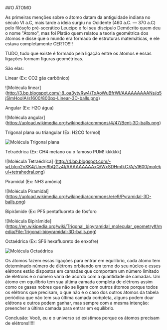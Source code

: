 ##O ÁTOMO

As primeiras menções sobre o átomo datam da antiguidade indiana no século VI a.C, mais tarde a ideia surgiu no Ocidente (460 a.C. — 370 a.C) pelo filósofo pré-socrático Leucipo e foi seu discípulo Demócrito quem deu o nome "Átomo", mas foi Platão quem relatou a teoria geométrica dos átomos e disse que o mundo era formado de estruturas matemáticas, e ele estava completamente CERTO!!!! 

TUDO, tudo que existe é formado pela ligação entre os átomos e essas ligações formam figuras geométricas. 

São elas:

Linear (Ex: CO2 gás carbônico)

![Molécula linear] (http://3.bp.blogspot.com/-8_oa3ytvRw4/TxAoWuBfrWI/AAAAAAAAANs/q5jSlmHooIA/s1600/800px-Linear-3D-balls.png)

Angular (Ex: H2O água)

![Molécula angular] (https://upload.wikimedia.org/wikipedia/commons/4/47/Bent-3D-balls.png)

Trigonal plana ou triangular (Ex: H2CO formol)

![Molécula Trigonal plana](https://upload.wikimedia.org/wikipedia/commons/6/6c/AX3E0-3D-balls.png)

Tetraédrica (Ex: CH4 metano ou o famoso PUM! kkkkkk)

![Molécula Tetraédrica] (http://4.bp.blogspot.com/-wLblcn2oXK4/Uqeg9bQGz4I/AAAAAAAAAxQ/WxSDHmfkC7A/s1600/molekul+tetrahedral.png)

Piramidal (Ex: NH3 amônia) 

![Molécula Piramidal] (https://upload.wikimedia.org/wikipedia/commons/e/e9/Pyramidal-3D-balls.png)

Bipirâmide (Ex: PF5 pentafluoreto de fósforo

![Molécula Bipirâmide] (https://en.wikipedia.org/wiki/Trigonal_bipyramidal_molecular_geometry#/media/File:Trigonal-bipyramidal-3D-balls.png)

Octaédrica (Ex: SF6 hexafluoreto de enxofre)

![Molécula Octaédrica](http://2.bp.blogspot.com/-nkB1epOaaIo/UqehETzRqVI/AAAAAAAAAxY/75Cf9bjbvJs/s1600/molekul+oktahedral.png)


Os átomos fazem essas ligações para entrar em equilíbrio, cada átomo tem determinado número de élétrons orbitando em torno do seu núcleo e esses elétrons estão dispostos em camadas que comportam um número limitado de életrons e o número varia de acordo com a quantidade de camadas. Um átomo em equilíbrio tem sua última camada completa de elétrons assim como os gases nobres que não se ligam com outros átomos porque todos os elétrons que precisam, o que não é o caso dos outros átomos da tabela periódica que não tem sua última camada coḿpleta, alguns podem doar elétrons e outros podem ganhar, mas sempre com a mesma intenção: preencher a última camada para entrar em equilíbrio. 


Conclusão: Você, eu e o universo só existimos porque os átomos precisam de elétrons!!!!! 




